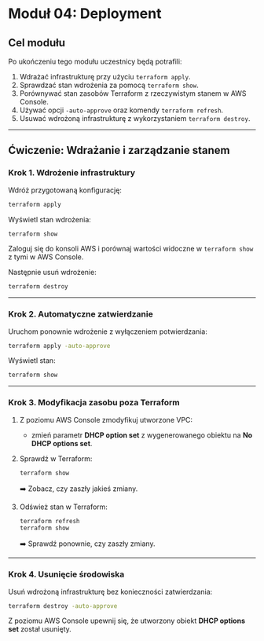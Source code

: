 # Moduł 04: Deployment

## Cel modułu

Po ukończeniu tego modułu uczestnicy będą potrafili:

1. Wdrażać infrastrukturę przy użyciu `terraform apply`.  
2. Sprawdzać stan wdrożenia za pomocą `terraform show`.  
3. Porównywać stan zasobów Terraform z rzeczywistym stanem w AWS Console.  
4. Używać opcji `-auto-approve` oraz komendy `terraform refresh`.  
5. Usuwać wdrożoną infrastrukturę z wykorzystaniem `terraform destroy`.  

---

## Ćwiczenie: Wdrażanie i zarządzanie stanem

### Krok 1. Wdrożenie infrastruktury

Wdróż przygotowaną konfigurację:

```bash
terraform apply
```

Wyświetl stan wdrożenia:

```bash
terraform show
```

Zaloguj się do konsoli AWS i porównaj wartości widoczne w `terraform show` z tymi w AWS Console.

Następnie usuń wdrożenie:

```bash
terraform destroy
```

---

### Krok 2. Automatyczne zatwierdzanie

Uruchom ponownie wdrożenie z wyłączeniem potwierdzania:

```bash
terraform apply -auto-approve
```

Wyświetl stan:

```bash
terraform show
```

---

### Krok 3. Modyfikacja zasobu poza Terraform

1. Z poziomu AWS Console zmodyfikuj utworzone VPC:  
   - zmień parametr **DHCP option set** z wygenerowanego obiektu na **No DHCP options set**.

2. Sprawdź w Terraform:

   ```bash
   terraform show
   ```

   ➡️ Zobacz, czy zaszły jakieś zmiany.

3. Odśwież stan w Terraform:

   ```bash
   terraform refresh
   terraform show
   ```

   ➡️ Sprawdź ponownie, czy zaszły zmiany.

---

### Krok 4. Usunięcie środowiska

Usuń wdrożoną infrastrukturę bez konieczności zatwierdzania:

```bash
terraform destroy -auto-approve
```

Z poziomu AWS Console upewnij się, że utworzony obiekt **DHCP options set** został usunięty.
